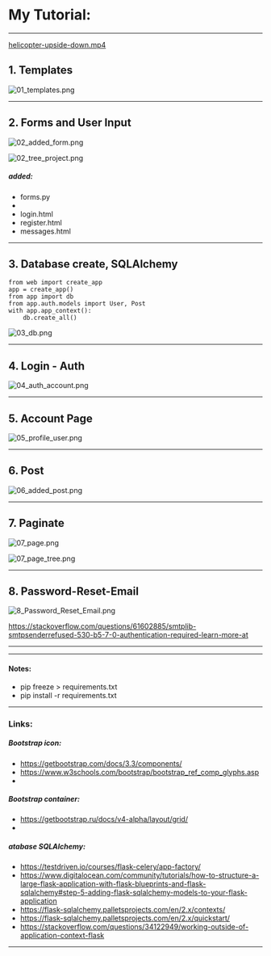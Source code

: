 # **My Tutorial:**

---
[helicopter-upside-down.mp4](_tutorial_img%2Fhelicopter-upside-down.mp4)
## 1. Templates
![01_templates.png](_tutorial_img%2F01_templates.png)

---
## 2. Forms and User Input
![02_added_form.png](_tutorial_img%2F02_added_form.png)

![02_tree_project.png](_tutorial_img%2F02_tree_project.png)

##### added:
* forms.py
* 
* login.html
* register.html
* messages.html


---

## 3. Database create, SQLAlchemy

```
from web import create_app
app = create_app()
from app import db
from app.auth.models import User, Post
with app.app_context():
    db.create_all()

```

![03_db.png](_tutorial_img%2F03_db.png)


---

## 4. Login - Auth

![04_auth_account.png](_tutorial_img%2F04_auth_account.png)

---

## 5. Account Page

![05_profile_user.png](_tutorial_img%2F05_profile_user.png)


---

## 6. Post

![06_added_post.png](_tutorial_img%2F06_added_post.png)

---

## 7. Paginate

![07_page.png](_tutorial_img%2F07_page.png)

![07_page_tree.png](_tutorial_img%2F07_page_tree.png)


---

## 8. Password-Reset-Email

![8_Password_Reset_Email.png](_tutorial_img%2F8_Password_Reset_Email.png)

https://stackoverflow.com/questions/61602885/smtplib-smtpsenderrefused-530-b5-7-0-authentication-required-learn-more-at





-------------------------------
---

#### **Notes:**

* pip freeze > requirements.txt
* pip install -r requirements.txt

---
### **Links:**
##### Bootstrap icon:
-  https://getbootstrap.com/docs/3.3/components/
-  https://www.w3schools.com/bootstrap/bootstrap_ref_comp_glyphs.asp
-  
##### Bootstrap container:
- https://getbootstrap.ru/docs/v4-alpha/layout/grid/
-  
##### atabase SQLAlchemy:
- https://testdriven.io/courses/flask-celery/app-factory/
- https://www.digitalocean.com/community/tutorials/how-to-structure-a-large-flask-application-with-flask-blueprints-and-flask-sqlalchemy#step-5-adding-flask-sqlalchemy-models-to-your-flask-application
- https://flask-sqlalchemy.palletsprojects.com/en/2.x/contexts/
- https://flask-sqlalchemy.palletsprojects.com/en/2.x/quickstart/
- https://stackoverflow.com/questions/34122949/working-outside-of-application-context-flask
---
